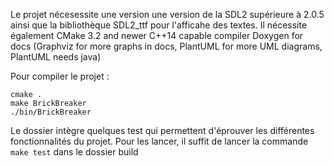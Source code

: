 Le projet nécesessite une version une version de la SDL2 supérieure à 2.0.5 ainsi que 
la bibliothèque SDL2_ttf pour l'afficahe des textes.
Il nécessite également 
CMake 3.2 and newer
C++14 capable compiler
Doxygen for docs (Graphviz for more graphs in docs, PlantUML for more UML diagrams, PlantUML needs java)


Pour compiler le projet :
```
cmake .
make BrickBreaker
./bin/BrickBreaker
```



Le dossier intègre quelques test qui permettent d'éprouver les différentes fonctionnalités du projet. Pour les lancer, il suffit de lancer la commande `make test` dans le dossier build